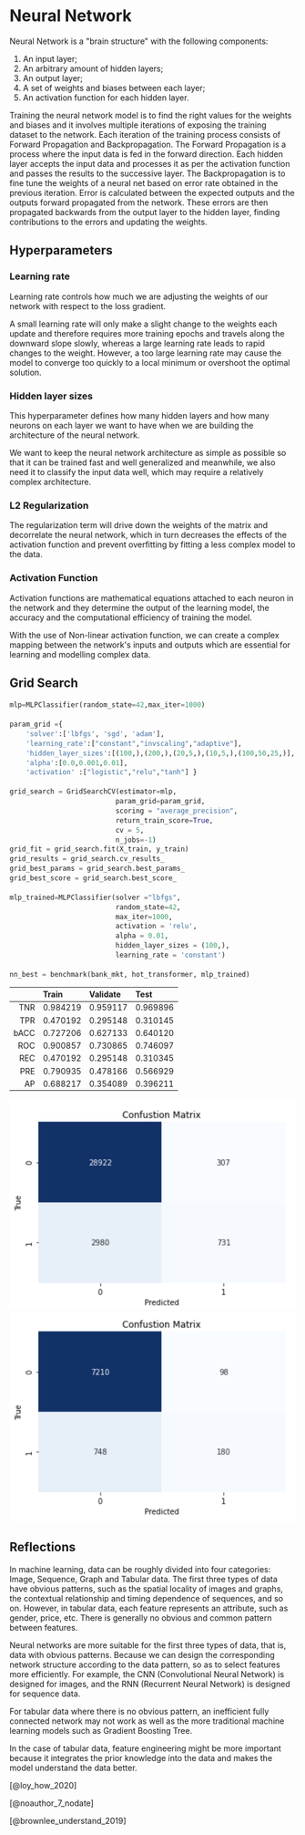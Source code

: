 # Neural Network

Neural Network is a "brain structure" with the following components:

1. An input layer;
2. An arbitrary amount of hidden layers;
3. An output layer;
4. A set of weights and biases between each layer;
5. An activation function for each hidden layer.

Training the neural network model is to find the right values for the weights and biases and it involves multiple iterations of exposing the training dataset to the network. Each iteration of the training process consists of Forward Propagation and Backpropagation. The Forward Propagation is a process where the input data is fed in the forward direction. Each hidden layer accepts the input data and processes it as per the activation function and passes the results to the successive layer. The Backpropagation is to fine tune the weights of a neural net based on error rate obtained in the previous iteration. Error is calculated between the expected outputs and the outputs forward propagated from the network. These errors are then propagated backwards from the output layer to the hidden layer, finding contributions to the errors and updating the weights.


## Hyperparameters

### Learning rate

Learning rate controls how much we are adjusting the weights of our network with respect to the loss gradient.

A small learning rate will only make a slight change to the weights each update and therefore requires more training epochs and travels along the downward slope slowly, whereas a large learning rate leads to rapid changes to the weight. However, a too large learning rate may cause the model to converge too quickly to a local minimum or overshoot the optimal solution.

### Hidden layer sizes

This hyperparameter defines how many hidden layers and how many neurons on each layer we want to have when we are building the architecture of the neural network. 

We want to keep the neural network architecture as simple as possible so that it can be trained fast and well generalized and meanwhile, we also need it to classify the input data well, which may require a relatively complex architecture.

### L2 Regularization

The regularization term will drive down the weights of the matrix and decorrelate the neural network, which in turn decreases the effects of the activation function and prevent overfitting by fitting a less complex model to the data.

### Activation Function

Activation functions are mathematical equations attached to each neuron in the network and they determine the output of the learning model, the accuracy and the computational efficiency of training the model.

With the use of Non-linear activation function, we can create a complex mapping between the network's inputs and outputs which are essential for learning and modelling complex data.

## Grid Search

```python
mlp=MLPClassifier(random_state=42,max_iter=1000)

param_grid ={
    'solver':['lbfgs', 'sgd', 'adam'],
    'learning_rate':["constant","invscaling","adaptive"],
    'hidden_layer_sizes':[(100,),(200,),(20,5,),(10,5,),(100,50,25,)],
    'alpha':[0.0,0.001,0.01],
    'activation' :["logistic","relu","tanh"] }

grid_search = GridSearchCV(estimator=mlp,
                          param_grid=param_grid,
                          scoring = "average_precision",
                          return_train_score=True,
                          cv = 5,
                          n_jobs=-1) 
grid_fit = grid_search.fit(X_train, y_train)
grid_results = grid_search.cv_results_
grid_best_params = grid_search.best_params_
grid_best_score = grid_search.best_score_

mlp_trained=MLPClassifier(solver ="lbfgs",
                          random_state=42,
                          max_iter=1000,
                          activation = 'relu',
                          alpha = 0.01,
                          hidden_layer_sizes = (100,),
                          learning_rate = 'constant')

nn_best = benchmark(bank_mkt, hot_transformer, mlp_trained)
```

|      | Train    | Validate | Test     |
| ---: | :------- | :------- | :------- |
|  TNR | 0.984219 | 0.959117 | 0.969896 |
|  TPR | 0.470192 | 0.295148 | 0.310145 |
| bACC | 0.727206 | 0.627133 | 0.640120 |
|  ROC | 0.900857 | 0.730865 | 0.746097 |
|  REC | 0.470192 | 0.295148 | 0.310345 |
|  PRE | 0.790935 | 0.478166 | 0.566929 |
|   AP | 0.688217 | 0.354089 | 0.396211 |

![NN_train_conf](../figures/08_01_NN_train.png)
![NN_test_conf](../figures/08_02_NN_test.png)

## Reflections

In machine learning, data can be roughly divided into four categories: Image, Sequence, Graph and Tabular data. The first three types of data have obvious patterns, such as the spatial locality of images and graphs, the contextual relationship and timing dependence of sequences, and so on. However, in tabular data, each feature represents an attribute, such as gender, price, etc. There is generally no obvious and common pattern between features.

Neural networks are more suitable for the first three types of data, that is, data with obvious patterns. Because we can design the corresponding network structure according to the data pattern, so as to select features more efficiently. For example, the  CNN (Convolutional Neural Network) is designed for images, and the RNN (Recurrent Neural Network) is designed for sequence data.

For tabular data where there is no obvious pattern, an inefficient fully connected network may not work as well as the more traditional machine learning models such as Gradient Boosting Tree. 

In the case of tabular data, feature engineering might be more important because it integrates the prior knowledge into the data and makes the model understand the data better.

[@loy_how_2020]

[@noauthor_7_nodate]

[@brownlee_understand_2019]
